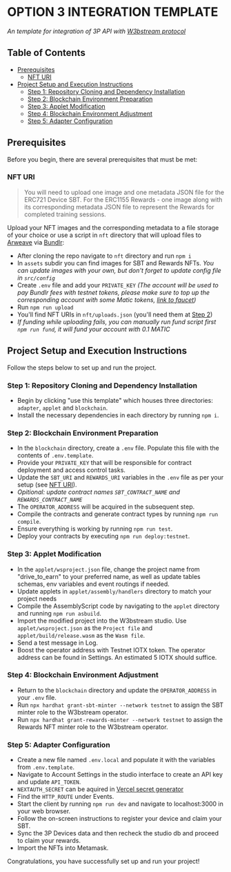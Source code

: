 # OPTION 3 INTEGRATION TEMPLATE

_An template for integration of 3P API with [W3bstream protocol](https://w3bstream.com)_

## Table of Contents

- [Prerequisites](#prerequisites)
  - [NFT URI](#nft-uri)
- [Project Setup and Execution Instructions](#project-setup-and-execution-instructions)
  - [Step 1: Repository Cloning and Dependency Installation](#step-1-repository-cloning-and-dependency-installation)
  - [Step 2: Blockchain Environment Preparation](#step-2-blockchain-environment-preparation)
  - [Step 3: Applet Modification](#step-3-applet-modification)
  - [Step 4: Blockchain Environment Adjustment](#step-4-blockchain-environment-adjustment)
  - [Step 5: Adapter Configuration](#step-5-adapter-configuration)

## Prerequisites

Before you begin, there are several prerequisites that must be met:

### NFT URI

> You will need to upload one image and one metadata JSON file for the ERC721 Device SBT.
> For the ERC1155 Rewards - one image along with its corresponding metadata JSON file to represent the Rewards for completed training sessions.

Upload your NFT images and the corresponding metadata to a file storage of your choice or use a script in `nft` directory that will upload files to [Arweave](https://www.arweave.org) via [Bundlr](https://bundlr.network):

- After cloning the repo navigate to `nft` directory and run `npm i`
- In `assets` subdir you can find images for SBT and Rewards NFTs. _You can update images with your own, but don't forget to update config file in `src/config`_
- Create `.env` file and add your `PRIVATE_KEY` _(The account will be used to pay Bundlr fees with testnet tokens, please make sure to top up the corresponding account with some Matic tokens, [link to faucet](https://mumbaifaucet.com))_
- Run `npm run upload`
- You'll find NFT URIs in `nft/uploads.json` (you'll need them at [Step 2](#step-2-blockchain-environment-preparation))
- _If funding while uploading fails, you can manually run fund script first `npm run fund`, it will fund your account with 0.1 MATIC_

## Project Setup and Execution Instructions

Follow the steps below to set up and run the project.

### Step 1: Repository Cloning and Dependency Installation

- Begin by clicking "use this template" which houses three directories: `adapter`, `applet` and `blockchain`.
- Install the necessary dependencies in each directory by running `npm i`.

### Step 2: Blockchain Environment Preparation

- In the `blockchain` directory, create a `.env` file. Populate this file with the contents of `.env.template`.
- Provide your `PRIVATE_KEY` that will be responsible for contract deployment and access control tasks.
- Update the `SBT_URI` and `REWARDS_URI` variables in the `.env` file as per your setup (see [NFT URI](#nft-uri)).
- _Opitional: update contract names `SBT_CONTRACT_NAME` and `REWARDS_CONTRACT_NAME`_
- The `OPERATOR_ADDRESS` will be acquired in the subsequent step.
- Compile the contracts and generate contract types by running `npm run compile`.
- Ensure everything is working by running `npm run test`.
- Deploy your contracts by executing `npm run deploy:testnet`.

### Step 3: Applet Modification

- In the `applet/wsproject.json` file, change the project name from "drive_to_earn" to your preferred name, as well as update tables schemas, env variables and event routings if needed.
- Update applets in `applet/assembly/handlers` directory to match your project needs
- Compile the AssemblyScript code by navigating to the `applet` directory and running `npm run asbuild`.
- Import the modified project into the W3bstream studio. Use `applet/wsproject.json` as the `Project file` and `applet/build/release.wasm` as the `Wasm file`.
- Send a test message in Log.
- Boost the operator address with Testnet IOTX token. The operator address can be found in Settings. An estimated 5 IOTX should suffice.

### Step 4: Blockchain Environment Adjustment

- Return to the `blockchain` directory and update the `OPERATOR_ADDRESS` in your `.env` file.
- Run `npx hardhat grant-sbt-minter --network testnet` to assign the SBT minter role to the W3bstream operator.
- Run `npx hardhat grant-rewards-minter --network testnet` to assign the Rewards NFT minter role to the W3bstream operator.

### Step 5: Adapter Configuration

- Create a new file named `.env.local` and populate it with the variables from `.env.template`.
- Navigate to Account Settings in the studio interface to create an API key and update `API_TOKEN`.
- `NEXTAUTH_SECRET` can be aquired in [Vercel secret generator](https://generate-secret.vercel.app/32)
- Find the `HTTP_ROUTE` under Events.
- Start the client by running `npm run dev` and navigate to localhost:3000 in your web browser.
- Follow the on-screen instructions to register your device and claim your SBT.
- Sync the 3P Devices data and then recheck the studio db and proceed to claim your rewards.
- Import the NFTs into Metamask.

Congratulations, you have successfully set up and run your project!
